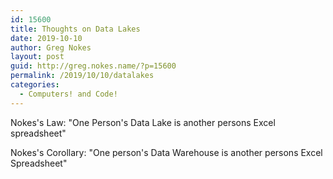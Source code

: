 ```yaml
---
id: 15600
title: Thoughts on Data Lakes
date: 2019-10-10
author: Greg Nokes
layout: post
guid: http://greg.nokes.name/?p=15600
permalink: /2019/10/10/datalakes
categories:
  - Computers! and Code!
---
```


Nokes's Law: "One Person's Data Lake is another persons Excel spreadsheet"

Nokes's Corollary: "One person's Data Warehouse is another persons Excel Spreadsheet"